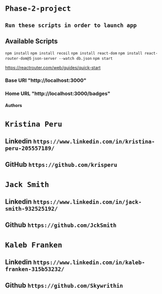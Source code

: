 # `Phase-2-project`

## `Run these scripts in order to launch app`

## Available Scripts

`npm install`
`npm install recoil`
`npm install react-dom`
`npm install react-router-dom@5`
`json-server --watch db.json`
`npm start`

https://reactrouter.com/web/guides/quick-start

### Base URl "http://localhost:3000"

### Home URL "http://localhost:3000/badges"

#### Authors

# `Kristina Peru`

## Linkedin `https://www.linkedin.com/in/kristina-peru-205557189/`

## GitHub `https://github.com/krisperu`

# `Jack Smith`

## Linkedin `https://www.linkedin.com/in/jack-smith-932525192/`

## Github `https://github.com/JckSmith`

# `Kaleb Franken`

## Linkedin `https://www.linkedin.com/in/kaleb-franken-315b53232/`

## Github `https://github.com/Skywrithin`

